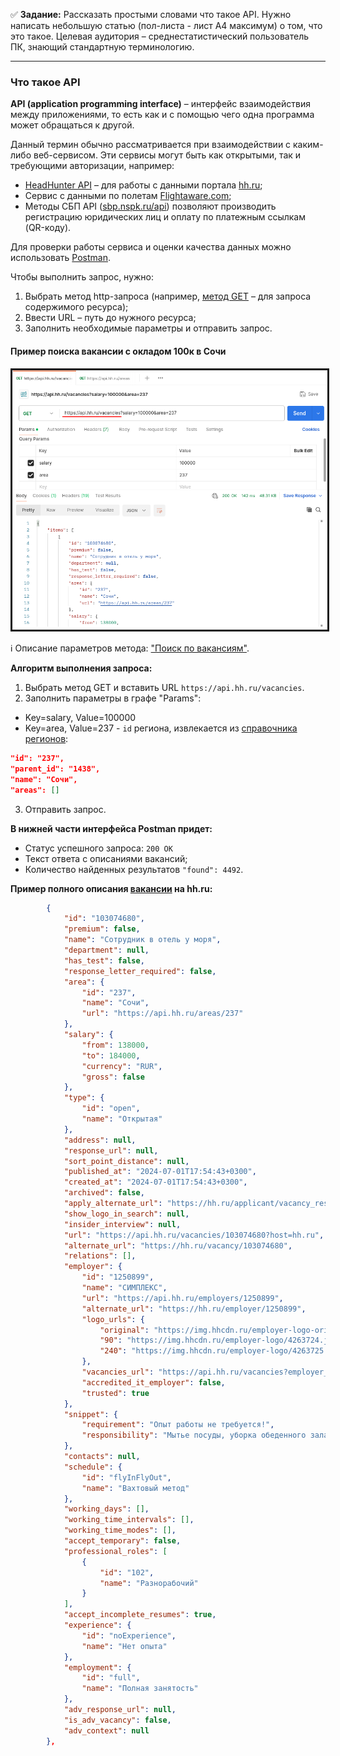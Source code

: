 :white_check_mark: **Задание:** Рассказать простыми словами что такое API. Нужно написать небольшую статью (пол-листа - лист А4 максимум) о том, что это такое. Целевая аудитория – среднестатистический пользователь ПК, знающий стандартную терминологию.

---

### Что такое API
**API (application programming interface)** – интерфейс взаимодействия между приложениями, то есть как и с помощью чего одна программа может обращаться к другой. 

Данный термин обычно рассматривается при взаимодействии с каким-либо веб-сервисом. Эти сервисы могут быть как открытыми, так и требующими авторизации, например: 
- [HeadHunter API](https://dev.hh.ru/) – для работы с данными портала [hh.ru](https://hh.ru/); 
- Сервис с данными по полетам [Flightaware.com](https://www.flightaware.com/commercial/aeroapi/);
- Методы СБП API ([sbp.nspk.ru/api](https://sbp.nspk.ru/api/)) позволяют производить регистрацию юридических лиц и оплату по платежным ссылкам (QR-коду).

Для проверки работы сервиса и оценки качества данных можно использовать [Postman](https://www.postman.com/).

Чтобы выполнить запрос, нужно:
1. Выбрать метод http-запроса (например, [метод GET](https://learning.postman.com/docs/sending-requests/create-requests/request-basics/#select-request-methods) – для запроса содержимого ресурса);
2. Ввести URL – путь до нужного ресурса;
3. Заполнить необходимые параметры и отправить запрос.

#### Пример поиска вакансии с окладом 100к в Сочи
<kbd>
<img src="/Screens/Postman.png" width="800" border="3">
</kbd>

:information_source: Описание параметров метода: ["Поиск по вакансиям"](https://api.hh.ru/openapi/redoc#tag/Poisk-vakansij/operation/get-vacancies).

**Алгоритм выполнения запроса:**
1. Выбрать метод GET и вставить URL `https://api.hh.ru/vacancies`.
2. Заполнить параметры в графе "Params":
- Key=salary, Value=100000
- Key=area, Value=237 - `id` региона, извлекается из [справочника регионов](https://api.hh.ru/openapi/redoc#tag/Obshie-spravochniki/operation/get-areas):

```json
"id": "237",
"parent_id": "1438",
"name": "Сочи",
"areas": []
```
3. Отправить запрос.

**В нижней части интерфейса Postman придет:**
- Статус успешного запроса: `200 OK`
- Текст ответа с описаниями вакансий;
- Количество найденных результатов `"found": 4492`.

**Пример полного описания [вакансии](https://hh.ru/vacancy/103074680) на hh.ru:**
```json
        {
            "id": "103074680",
            "premium": false,
            "name": "Сотрудник в отель у моря",
            "department": null,
            "has_test": false,
            "response_letter_required": false,
            "area": {
                "id": "237",
                "name": "Сочи",
                "url": "https://api.hh.ru/areas/237"
            },
            "salary": {
                "from": 138000,
                "to": 184000,
                "currency": "RUR",
                "gross": false
            },
            "type": {
                "id": "open",
                "name": "Открытая"
            },
            "address": null,
            "response_url": null,
            "sort_point_distance": null,
            "published_at": "2024-07-01T17:54:43+0300",
            "created_at": "2024-07-01T17:54:43+0300",
            "archived": false,
            "apply_alternate_url": "https://hh.ru/applicant/vacancy_response?vacancyId=103074680",
            "show_logo_in_search": null,
            "insider_interview": null,
            "url": "https://api.hh.ru/vacancies/103074680?host=hh.ru",
            "alternate_url": "https://hh.ru/vacancy/103074680",
            "relations": [],
            "employer": {
                "id": "1250899",
                "name": "СИМПЛЕКС",
                "url": "https://api.hh.ru/employers/1250899",
                "alternate_url": "https://hh.ru/employer/1250899",
                "logo_urls": {
                    "original": "https://img.hhcdn.ru/employer-logo-original/955799.jpg",
                    "90": "https://img.hhcdn.ru/employer-logo/4263724.jpeg",
                    "240": "https://img.hhcdn.ru/employer-logo/4263725.jpeg"
                },
                "vacancies_url": "https://api.hh.ru/vacancies?employer_id=1250899",
                "accredited_it_employer": false,
                "trusted": true
            },
            "snippet": {
                "requirement": "Опыт работы не требуется!",
                "responsibility": "Мытье посуды, уборка обеденного зала. Помощь в приготовлении блюд."
            },
            "contacts": null,
            "schedule": {
                "id": "flyInFlyOut",
                "name": "Вахтовый метод"
            },
            "working_days": [],
            "working_time_intervals": [],
            "working_time_modes": [],
            "accept_temporary": false,
            "professional_roles": [
                {
                    "id": "102",
                    "name": "Разнорабочий"
                }
            ],
            "accept_incomplete_resumes": true,
            "experience": {
                "id": "noExperience",
                "name": "Нет опыта"
            },
            "employment": {
                "id": "full",
                "name": "Полная занятость"
            },
            "adv_response_url": null,
            "is_adv_vacancy": false,
            "adv_context": null
        },
```
